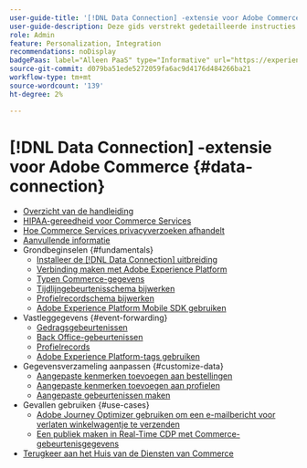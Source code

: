 ```yaml
---
user-guide-title: '[!DNL Data Connection] -extensie voor Adobe Commerce'
user-guide-description: Deze gids verstrekt gedetailleerde instructies om de  [!DNL Data Connection]  uitbreiding voor Adobe Commerce te gebruiken.
role: Admin
feature: Personalization, Integration
recommendations: noDisplay
badgePaas: label="Alleen PaaS" type="Informative" url="https://experienceleague.adobe.com/en/docs/commerce/user-guides/product-solutions" tooltip="Is alleen van toepassing op Adobe Commerce op Cloud-projecten (door Adobe beheerde PaaS-infrastructuur) en op projecten in het veld."
source-git-commit: d079ba51ede5272059fa6ac9d4176d484266ba21
workflow-type: tm+mt
source-wordcount: '139'
ht-degree: 2%

---
```



# [!DNL Data Connection] -extensie voor Adobe Commerce {#data-connection}

- [Overzicht van de handleiding](overview.md)
- [HIPAA-gereedheid voor Commerce Services](hipaa-readiness.md)
- [Hoe Commerce Services privacyverzoeken afhandelt](handle-privacy-request.md)
- [Aanvullende informatie](release-notes.md)
- Grondbeginselen {#fundamentals}
   - [Installeer de  [!DNL Data Connection]  uitbreiding](install.md)
   - [Verbinding maken met Adobe Experience Platform](connect-data.md)
   - [Typen Commerce-gegevens](data-ingestion.md)
   - [Tijdlijngebeurtenisschema bijwerken](update-xdm.md)
   - [Profielrecordschema bijwerken](profile-data.md)
   - [Adobe Experience Platform Mobile SDK gebruiken](mobile-sdk-epc.md)
- Vastleggegevens {#event-forwarding}
   - [Gedragsgebeurtenissen](events.md)
   - [Back Office-gebeurtenissen](events-backoffice.md)
   - [Profielrecords](events-profilerecord.md)
   - [Adobe Experience Platform-tags gebruiken](using-tags.md)
- Gegevensverzameling aanpassen {#customize-data}
   - [Aangepaste kenmerken toevoegen aan bestellingen](custom-attributes.md)
   - [Aangepaste kenmerken toevoegen aan profielen](custom-identities.md)
   - [Aangepaste gebeurtenissen maken](custom-events.md)
- Gevallen gebruiken {#use-cases}
   - [Adobe Journey Optimizer gebruiken om een e-mailbericht voor verlaten winkelwagentje te verzenden](using-ajo.md)
   - [Een publiek maken in Real-Time CDP met Commerce-gebeurtenisgegevens](create-audience.md)
- [ Terugkeer aan het Huis van de Diensten van Commerce ](https://experienceleague.adobe.com/docs/commerce/user-guides/home.html)
